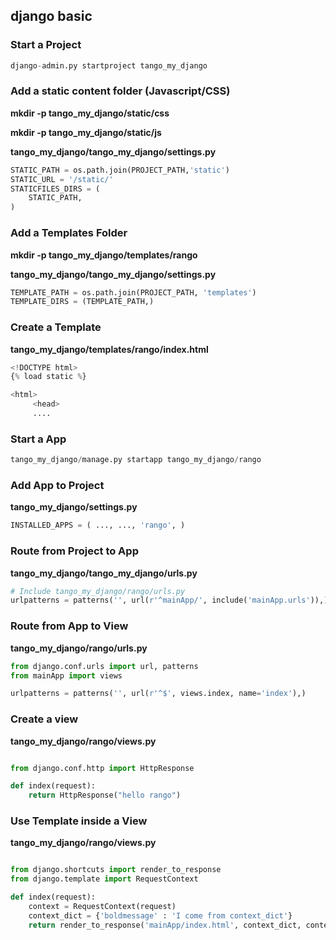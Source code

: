 ## django basic

### Start a Project

```python
django-admin.py startproject tango_my_django
```

### Add a static content folder (Javas­cri­pt/CSS)

**mkdir -p tango_my_django/static/css**

**mkdir -p tango_my_django/static/js**

__tango_my_django/tango_my_django/settings.py__

```python
STATIC_PATH = os.path.join(PROJECT_PATH,'static') 
STATIC_URL = '/static/' 
STATICFILES_DIRS = (
    STATIC_PATH,
)
```

### Add a Templates Folder

**mkdir -p tango_my_django/templates/rango**

__tango_my_django/tango_my_django/settings.py__

```python
TEMPLATE_PATH = os.path.join(PROJECT_PATH, 'templates')
TEMPLATE_DIRS = (TEMPLATE_PATH,)
```

### Create a Template

__tango_my_django/templates/rango/index.html__

```python
<!DOCTYPE html>
{% load static %}

<html>
     <head>
     ....
```

### Start a App

```python
tango_my_django/manage.py startapp tango_my_django/rango
```

### Add App to Project

__tango_my_django/settings.py__

```python
INSTALLED_APPS = ( ..., ..., 'rango', )
```

### Route from Project to App

__tango_my_django/tango_my_django/urls.py__

```python
# Include tango_my_django/rango/urls.py 
urlpatterns = patterns('', url(r'^mainApp/', include('mainApp.urls')),)
```

### Route from App to View

__tango_my_django/rango/urls.py__

```python
from django.conf.urls import url, patterns
from mainApp import views

urlpatterns = patterns('', url(r'^$', views.index, name='index'),)
```

### Create a view

__tango_my_django/rango/views.py__

```python

from django.conf.http import HttpResponse

def index(request):
    return HttpResponse("hello rango")
```

### Use Template inside a View

__tango_my_django/rango/views.py__

```python

from django.shortcuts import render_to_response 
from django.template import RequestContext

def index(request):
    context = RequestContext(request)
    context_dict = {'boldmessage' : 'I come from context_dict'}
    return render_to_response('mainApp/index.html', context_dict, context)
```